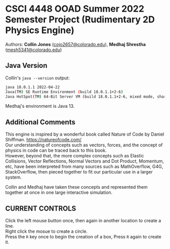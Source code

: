 # CSCI 4448 OOAD Summer 2022 Semester Project (Rudimentary 2D Physics Engine)

Authors: **Collin Jones** (cojo2657@colorado.edu), **Medhaj Shrestha** (mesh5341@colorado.edu)


## Java Version
Collin's `java --version` output: 
```Bash
java 18.0.1.1 2022-04-22
Java(TM) SE Runtime Environment (build 18.0.1.1+2-6)
Java HotSpot(TM) 64-Bit Server VM (build 18.0.1.1+2-6, mixed mode, sharing)
```

Medhaj's environment is Java 13. 


## Additional Comments

This engine is inspired by a wonderful book called Nature of Code by Daniel Shiffman. https://natureofcode.com/ \
Our understanding of concepts such as vectors, forces, and the concept of physics in code can be traced back to this book.  \
However, beyond that, the more complex concepts such as Elastic Collisions, Vector Reflections, Normal Vectors and Dot Product, Momentum, etc, have been interpreted from many sources such as MathOverflow, G4G, StackOverflow, then pieced together to fit our particular use in a larger system. 

Collin and Medhaj have taken these concepts and represented them together at once in one large interactive simulation. 

## CURRENT CONTROLS
Click the left mouse button once, then again in another location to create a line. \
Right click the mosue to create a circle. \
Press the `R` key once to begin the creation of a box, Press `R` again to create it. 
